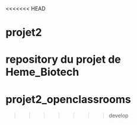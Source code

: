 <<<<<<< HEAD
# projet2
repository du projet de Heme_Biotech
=======
# projet2_openclassrooms
>>>>>>> develop
